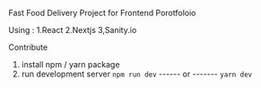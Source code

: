 Fast Food Delivery Project for Frontend Porotfoloio

Using :
1.React
2.Nextjs
3,Sanity.io

Contribute
1. install npm / yarn package
2. run development server
```npm run dev``` 
------ or -------
````yarn dev````


